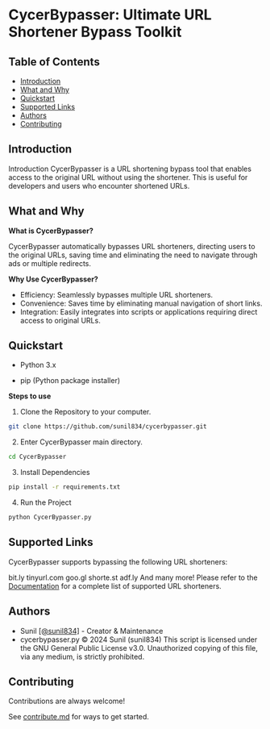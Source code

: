 
# CycerBypasser: Ultimate URL Shortener Bypass Toolkit

## Table of Contents
- [Introduction](#introduction)
- [What and Why](#what-and-why)
- [Quickstart](#quickstart)
- [Supported Links](#supported-links)
- [Authors](#authors)
- [Contributing](#contributing)

## Introduction
Introduction
CycerBypasser is a URL shortening bypass tool that enables access to the original URL without using the shortener. This is useful for developers and users who encounter shortened URLs.

## What and Why

**What is CycerBypasser?**

CycerBypasser automatically bypasses URL shorteners, directing users to the original URLs, saving time and eliminating the need to navigate through ads or multiple redirects.

**Why Use CycerBypasser?**

- Efficiency: Seamlessly bypasses multiple URL shorteners.
- Convenience: Saves time by eliminating manual navigation of short links.
- Integration: Easily integrates into scripts or applications requiring direct access to original URLs.
## Quickstart

-  Python 3.x

- pip (Python package installer)

**Steps to use**

1. Clone the Repository to your computer.

```bash
git clone https://github.com/sunil834/cycerbypasser.git
```

2. Enter CycerBypasser main directory.

```bash
cd CycerBypasser
```

3. Install Dependencies
```bash
pip install -r requirements.txt
```

4. Run the Project
```bash
python CycerBypasser.py
```


## Supported Links

CycerBypasser supports bypassing the following URL shorteners:

bit.ly
tinyurl.com
goo.gl
shorte.st
adf.ly
And many more!
Please refer to the [Documentation](https://sunil834.github.io/CycerBypasser/Documentation.html) for a complete list of supported URL shorteners.

## Authors

- Sunil [[@sunil834]](https://github.com/sunil834) - Creator & Maintenance
- cycerbypasser.py
 © 2024 Sunil (sunil834)
 This script is licensed under the GNU General Public License v3.0.
 Unauthorized copying of this file, via any medium, is strictly prohibited.

## Contributing

Contributions are always welcome!

See [contribute.md](https://sunil834.github.io/CycerBypasser/contribute.html) for ways to get started.
